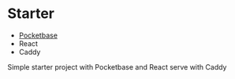 # Starter

- [Pocketbase](https://pocketbase.io/)
- React
- Caddy

Simple starter project with Pocketbase and React serve with Caddy
